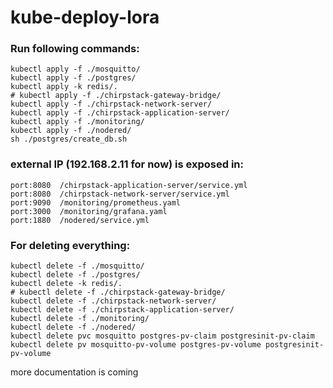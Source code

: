 # kube-deploy-lora

### Run following commands:
```
kubectl apply -f ./mosquitto/
kubectl apply -f ./postgres/
kubectl apply -k redis/.
# kubectl apply -f ./chirpstack-gateway-bridge/
kubectl apply -f ./chirpstack-network-server/
kubectl apply -f ./chirpstack-application-server/
kubectl apply -f ./monitoring/
kubectl apply -f ./nodered/
sh ./postgres/create_db.sh
```

### external IP (192.168.2.11 for now) is exposed in:
```
port:8080  /chirpstack-application-server/service.yml
port:8080  /chirpstack-network-server/service.yml
port:9090  /monitoring/prometheus.yaml
port:3000  /monitoring/grafana.yaml
port:1880  /nodered/service.yml
```

### For deleting everything:
```
kubectl delete -f ./mosquitto/
kubectl delete -f ./postgres/
kubectl delete -k redis/.
# kubectl delete -f ./chirpstack-gateway-bridge/
kubectl delete -f ./chirpstack-network-server/
kubectl delete -f ./chirpstack-application-server/
kubectl delete -f ./monitoring/
kubectl delete -f ./nodered/
kubectl delete pvc mosquitto postgres-pv-claim postgresinit-pv-claim
kubectl delete pv mosquitto-pv-volume postgres-pv-volume postgresinit-pv-volume
```



more documentation is coming
